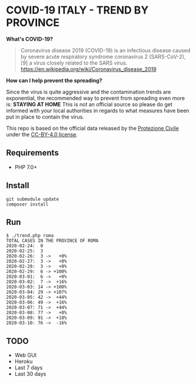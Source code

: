 # COVID-19 ITALY - TREND BY PROVINCE

**What's COVID-19?**

> Coronavirus disease 2019 (COVID-19) is an infectious disease caused by severe acute respiratory syndrome coronavirus 2
(SARS-CoV-2),[9] a virus closely related to the SARS virus.
> https://en.wikipedia.org/wiki/Coronavirus_disease_2019

**How can I help prevent the spreading?**

Since the virus is quite aggressive and the contamination trends are exponential, the recommended way to prevent from
spreading even more is: **STAYING AT HOME**
This is not an official source so please do get informed with your local authorities in regards to what measures have
been put in place to contain the virus.

This repo is based on the official data released by the [Protezione Civile](https://github.com/pcm-dpc) under the
[CC-BY-4.0 license](https://github.com/pcm-dpc/COVID-19/blob/master/LICENSE).

## Requirements

 - PHP 7.0+

## Install

```
git submodule update
composer install
```

## Run

```
$ ./trend.php roma
TOTAL CASES IN THE PROVINCE OF ROMA
2020-02-24:  0
2020-02-25:  3
2020-02-26:  3 ->   +0%
2020-02-27:  3 ->   +0%
2020-02-28:  3 ->   +0%
2020-02-29:  6 -> +100%
2020-03-01:  6 ->   +0%
2020-03-02:  7 ->  +16%
2020-03-03: 14 -> +100%
2020-03-04: 29 -> +107%
2020-03-05: 42 ->  +44%
2020-03-06: 49 ->  +16%
2020-03-07: 71 ->  +44%
2020-03-08: 77 ->   +8%
2020-03-09: 91 ->  +18%
2020-03-10: 76 ->  -16%
```

## TODO

 - Web GUI
 - Heroku
 - Last 7 days
 - Last 30 days
